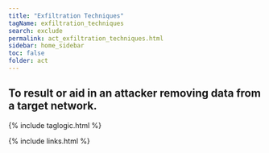```yaml
---
title: "Exfiltration Techniques"
tagName: exfiltration_techniques
search: exclude
permalink: act_exfiltration_techniques.html
sidebar: home_sidebar
toc: false
folder: act
---
```


## To result or aid in an attacker removing data from a target network.


{% include taglogic.html %}

{% include links.html %}
